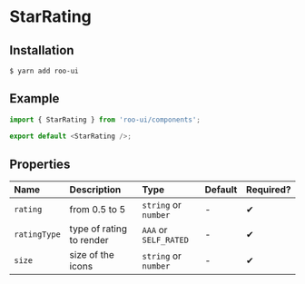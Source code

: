 # StarRating

<!-- STORY -->

## Installation

```shell
$ yarn add roo-ui
```

## Example

```js
import { StarRating } from 'roo-ui/components';

export default <StarRating />;
```

## Properties

| Name         | Description              | Type                  | Default | Required? |
| :----------- | :----------------------- | :-------------------- | :------ | :-------- |
| `rating`     | from 0.5 to 5            | `string` or `number`  | -       | ✔︎        |
| `ratingType` | type of rating to render | `AAA` or `SELF_RATED` | -       | ✔︎        |
| `size`       | size of the icons        | `string` or `number`  | -       | ✔︎        |
